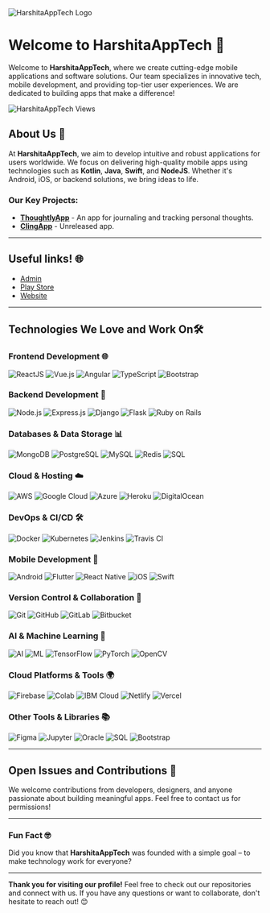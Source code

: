 <img src="https://avatars.githubusercontent.com/u/147463764?s=400&u=975fb7f2f757b2b720aca98e51a11f77f2006a43&v=4" alt="HarshitaAppTech Logo" />

# Welcome to HarshitaAppTech 👋

Welcome to **HarshitaAppTech**, where we create cutting-edge mobile applications and software solutions. Our team specializes in innovative tech, mobile development, and providing top-tier user experiences. We are dedicated to building apps that make a difference!

<p align="left"> 
  <img src="https://komarev.com/ghpvc/?username=HarshitaAppTech&repo=HarshitaAppTech&label=Views&color=green&style=for-the-badge" alt="HarshitaAppTech Views" /> 
</p>

## About Us 🚀

At **HarshitaAppTech**, we aim to develop intuitive and robust applications for users worldwide. We focus on delivering high-quality mobile apps using technologies such as **Kotlin**, **Java**, **Swift**, and **NodeJS**. Whether it's Android, iOS, or backend solutions, we bring ideas to life.

### Our Key Projects:
- [**ThoughtlyApp**](https://github.com/HarshitaAppTech/ThoughtlyApp) - An app for journaling and tracking personal thoughts.
- [**ClingApp**](https://github.com/HarshitaAppTech/ClingApp) - Unreleased app.

---

## Useful links! 🌐

- [Admin](rahul.gaur152@gmail.com)
- [Play Store](https://play.google.com/store/apps/dev?id=4729107750551931248)
- [Website](https://www.harshitaapptech.com)

---

## Technologies We Love and Work On🛠️

### Frontend Development 🌐
![ReactJS](https://img.shields.io/badge/ReactJS-61DAFB?style=flat&logo=react&logoColor=black)
![Vue.js](https://img.shields.io/badge/Vue.js-4FC08D?style=flat&logo=vue.js&logoColor=white)
![Angular](https://img.shields.io/badge/Angular-DD0031?style=flat&logo=angular&logoColor=white)
![TypeScript](https://img.shields.io/badge/TypeScript-3178C6?style=flat&logo=typescript&logoColor=white)
![Bootstrap](https://img.shields.io/badge/Bootstrap-563D7C?style=flat&logo=bootstrap&logoColor=white)

### Backend Development 🔧
![Node.js](https://img.shields.io/badge/Node.js-339933?style=flat&logo=node.js&logoColor=white)
![Express.js](https://img.shields.io/badge/Express.js-000000?style=flat&logo=express&logoColor=white)
![Django](https://img.shields.io/badge/Django-092E20?style=flat&logo=django&logoColor=white)
![Flask](https://img.shields.io/badge/Flask-000000?style=flat&logo=flask&logoColor=white)
![Ruby on Rails](https://img.shields.io/badge/Ruby_on_Rails-CC0000?style=flat&logo=ruby-on-rails&logoColor=white)

### Databases & Data Storage 📊
![MongoDB](https://img.shields.io/badge/MongoDB-47A248?style=flat&logo=mongodb&logoColor=white)
![PostgreSQL](https://img.shields.io/badge/PostgreSQL-4169E1?style=flat&logo=postgresql&logoColor=white)
![MySQL](https://img.shields.io/badge/MySQL-4479A1?style=flat&logo=mysql&logoColor=white)
![Redis](https://img.shields.io/badge/Redis-DC382D?style=flat&logo=redis&logoColor=white)
![SQL](https://img.shields.io/badge/SQL-003B57?style=flat&logo=sql&logoColor=white)

### Cloud & Hosting ☁️
![AWS](https://img.shields.io/badge/AWS-232F3E?style=flat&logo=amazonaws&logoColor=white)
![Google Cloud](https://img.shields.io/badge/Google_Cloud-4285F4?style=flat&logo=googlecloud&logoColor=white)
![Azure](https://img.shields.io/badge/Azure-0089D6?style=flat&logo=azure&logoColor=white)
![Heroku](https://img.shields.io/badge/Heroku-430098?style=flat&logo=heroku&logoColor=white)
![DigitalOcean](https://img.shields.io/badge/DigitalOcean-0080FF?style=flat&logo=digitalocean&logoColor=white)

### DevOps & CI/CD 🛠️
![Docker](https://img.shields.io/badge/Docker-2496ED?style=flat&logo=docker&logoColor=white)
![Kubernetes](https://img.shields.io/badge/Kubernetes-326CE5?style=flat&logo=kubernetes&logoColor=white)
![Jenkins](https://img.shields.io/badge/Jenkins-D24939?style=flat&logo=jenkins&logoColor=white)
![Travis CI](https://img.shields.io/badge/Travis%20CI-3EAAAF?style=flat&logo=travis&logoColor=white)

### Mobile Development 📱
![Android](https://img.shields.io/badge/Android-3DDC84?style=flat&logo=android&logoColor=white)
![Flutter](https://img.shields.io/badge/Flutter-02569B?style=flat&logo=flutter&logoColor=white)
![React Native](https://img.shields.io/badge/React%20Native-61DAFB?style=flat&logo=react&logoColor=black)
![iOS](https://img.shields.io/badge/iOS-000000?style=flat&logo=ios&logoColor=white)
![Swift](https://img.shields.io/badge/Swift-F05138?style=flat&logo=swift&logoColor=white)

### Version Control & Collaboration 🔄
![Git](https://img.shields.io/badge/Git-F05032?style=flat&logo=git&logoColor=white)
![GitHub](https://img.shields.io/badge/GitHub-181717?style=flat&logo=github&logoColor=white)
![GitLab](https://img.shields.io/badge/GitLab-FCA121?style=flat&logo=gitlab&logoColor=white)
![Bitbucket](https://img.shields.io/badge/Bitbucket-0052CC?style=flat&logo=bitbucket&logoColor=white)

### AI & Machine Learning 🤖
![AI](https://img.shields.io/badge/AI-FF4500?style=flat&logo=ai&logoColor=white)
![ML](https://img.shields.io/badge/ML-FF9800?style=flat&logo=ml&logoColor=white)
![TensorFlow](https://img.shields.io/badge/TensorFlow-FF6F00?style=flat&logo=tensorflow&logoColor=white)
![PyTorch](https://img.shields.io/badge/PyTorch-EE4C2C?style=flat&logo=pytorch&logoColor=white)
![OpenCV](https://img.shields.io/badge/OpenCV-5C3EE8?style=flat&logo=opencv&logoColor=white)

### Cloud Platforms & Tools 🌍
![Firebase](https://img.shields.io/badge/Firebase-FFCA28?style=flat&logo=firebase&logoColor=black)
![Colab](https://img.shields.io/badge/Colab-FF6F00?style=flat&logo=googlecolab&logoColor=white)
![IBM Cloud](https://img.shields.io/badge/IBM%20Cloud-0062FF?style=flat&logo=ibmcloud&logoColor=white)
![Netlify](https://img.shields.io/badge/Netlify-00C7B7?style=flat&logo=netlify&logoColor=white)
![Vercel](https://img.shields.io/badge/Vercel-000000?style=flat&logo=vercel&logoColor=white)

### Other Tools & Libraries 📚
![Figma](https://img.shields.io/badge/Figma-F24E1E?style=flat&logo=figma&logoColor=white)
![Jupyter](https://img.shields.io/badge/Jupyter-F37626?style=flat&logo=jupyter&logoColor=white)
![Oracle](https://img.shields.io/badge/Oracle-F80000?style=flat&logo=oracle&logoColor=white)
![SQL](https://img.shields.io/badge/SQL-003B57?style=flat&logo=sql&logoColor=white)
![Bootstrap](https://img.shields.io/badge/Bootstrap-563D7C?style=flat&logo=bootstrap&logoColor=white)

---

## Open Issues and Contributions 🤝

We welcome contributions from developers, designers, and anyone passionate about building meaningful apps. Feel free to contact us for permissions!

---

### Fun Fact 🤓
Did you know that **HarshitaAppTech** was founded with a simple goal – to make technology work for everyone?

---

**Thank you for visiting our profile!** Feel free to check out our repositories and connect with us. If you have any questions or want to collaborate, don't hesitate to reach out! 😊
